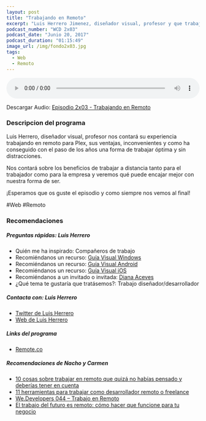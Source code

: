 ```yaml
---
layout: post
title: "Trabajando en Remoto"
excerpt: "Luis Herrero Jimenez, diseñador visual, profesor y que trabaja en Plex nos hablará de su forma de trabajar en remoto."
podcast_number: "WCD 2x03"
podcast_date: "Junio 20, 2017"
podcast_duration: "01:15:49"
image_url: /img/fondo2x03.jpg
tags: 
  - Web
  - Remoto
---
```


<audio src="http://www.podtrac.com/pts/redirect.mp3/archive.org/download/WCD-2x03/WeCodeSign%202x03%20-%20Trabajando%20en%20Remoto.mp3" preload="auto" controls style="width: 100%;">
  <p>Tu navegador no implementa el elemento audio</p>
</audio>

<p>Descargar Audio: <a href="http://www.podtrac.com/pts/redirect.mp3/archive.org/download/WCD-2x03/WeCodeSign%202x03%20-%20Trabajando%20en%20Remoto.mp3" title="Botón derecho del ratón, luego guardar enlace como...">Episodio 2x03 - Trabajando en Remoto</a></p>

<h3 class="post-title  post-heading">Descripcion del programa</h3>

Luis Herrero, diseñador visual, profesor nos contará su experiencia trabajando en remoto para Plex, sus ventajas, inconvenientes y como ha conseguido con el paso de los años una forma de trabajar óptima y sin distracciones.

Nos contará sobre los beneficios de trabajar a distancia tanto para el trabajador como para la empresa y veremos qué puede encajar mejor con nuestra forma de ser.

¡Esperamos que os guste el episodio y como siempre nos vemos al final!
 
<div class="rule"></div>

#Web #Remoto

<div class="rule"></div>

<h3 class="post-title  post-heading">Recomendaciones</h3>

##### Preguntas rápidas: Luis Herrero

<ul>
  <li class="recomendacion"><span>Quién me ha inspirado: </span>Compañeros de trabajo</li>
  <li class="recomendacion"><span>Recomiéndanos un recurso: </span><a href="https://msdn.microsoft.com/es-es/library/windows/desktop/bb773187(v=vs.85).aspx">Guía Visual Windows</a></li>
  <li class="recomendacion"><span>Recomiéndanos un recurso: </span><a href="https://developer.android.com/design/index.html">Guía Visual Android</a></li>
  <li class="recomendacion"><span>Recomiéndanos un recurso: </span><a href="https://developer.apple.com/ios/human-interface-guidelines/overview/design-principles/">Guía Visual iOS</a></li>
  <li class="recomendacion"><span>Recomiéndanos a un invitado o invitada: </span><a href="https://twitter.com/diana_aceves_">Diana Aceves</a></li>
  <li class="recomendacion"><span>¿Qué tema te gustaría que tratásemos?: Trabajo diseñador/desarrollador</span></li>
</ul>

##### Contacta con: Luis Herrero

<ul>
  <li class="recomendacion"><a href="https://twitter.com/luishj">Twitter de Luis Herrero</a></li>
  <li class="recomendacion"><a href="http://luisherrero.es/">Web de Luis Herrero</a></li>
</ul>

##### Links del programa

<ul>
  <li class="recomendacion"><a href="https://remote.co/">Remote.co</a></li>
</ul>

##### Recomendaciones de Nacho y Carmen

<ul>
  <li class="recomendacion"><a href="https://www.genbetadev.com/trabajar-como-desarrollador/10-cosas-sobre-trabajar-en-remoto-que-quiza-no-habias-pensado-y-deberias-tener-en-cuenta">10 cosas sobre trabajar en remoto que quizá no habías pensado y deberías tener en cuenta</a></li>
  <li class="recomendacion"><a href="http://www.hackemate.ninja/11-herramientas-para-trabajar-como-desarrollador-remoto-o-freelance/">11 herramientas para trabajar como desarrollador remoto o freelance</a></li>
  <li class="recomendacion"><a href="http://wedevelopers.com/2016/01/08/we-developers-044-trabajo-en-remoto/">We.Developers 044 – Trabajo en Remoto</a></li>
  <li class="recomendacion"><a href="https://www.shopify.com.mx/blog/el-trabajo-del-futuro-es-remoto-como-hacer-que-funcione-para-tu-negocio">El trabajo del futuro es remoto: cómo hacer que funcione para tu negocio</a></li>
</ul>
